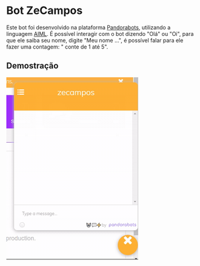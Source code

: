 # Bot ZeCampos

Este bot foi desenvolvido na plataforma [Pandorabots](https://home.pandorabots.com/home.html), utilizando a linguagem [AIML](http://www.aiml.foundation/).
É possível interagir com o bot dizendo "Olá" ou "Oi", para que ele saiba seu nome, digite "Meu nome ...", é possível falar para ele fazer uma contagem: " conte de 1 até 5".


## Demostração

<img src="https://github.com/zecampos/meus-assets/blob/master/assets/2020-07-30-15-00-51.gif" width="348" height="480">
